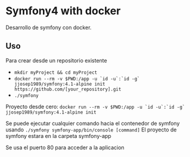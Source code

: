 # Symfony4 with docker

Desarrollo de symfony con docker.

## Uso

Para crear desde un repositorio existente

- `mkdir myProject && cd myProject`
- ``docker run --rm -v $PWD:/app -u `id -u`:`id -g` jjosep1989/symfony:4.1-alpine init https://github.com/[your_repository].git``
- `./symfony`

Proyecto desde cero: ``docker run --rm -v $PWD:/app -u `id -u`:`id -g` jjosep1989/symfony:4.1-alpine init``

<!-- Para los logs de php: `docker run --rm -v $PWD:/var/www/html -v $PWD/php-logs:php-logs jjosep1989/symfony4-with-docker init` -->

Se puede ejecutar cualquier comando hacia el contenedor de symfony usando `./symfony symfony-app/bin/console [command]`
El proyecto de symfony estara en la carpeta symfony-app


Se usa el puerto 80 para acceder a la aplicacion


